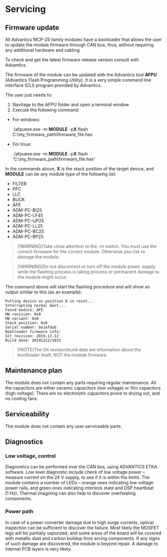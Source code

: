 # Servicing

## Firmware update
All Advantics MCP-25 family modules have a bootloader that allows the user to update the module firmware through CAN bus, thus, without requiring any additional hardware and cabling.

To check and get the latest firmware release version consult with Advantics.

The firmware of the module can be updated with the Advantics tool **AFPU** (Advantics Flash Programming Utility). It is a very simple command line interface (CLI) program provided by Advantics.

The user just needs to:

1. Navitage to the AFPU folder and open a terminal window
2. Execute the following command:

- For windows:

    .\afpuexe.exe -m **MODULE** -p**X** flash C:\my_firmware_path\firmware_file.hex

- For linux:

    ./afpuexe.exe -m **MODULE** -p**X** flash 'C:\my_firmware_path\firmware_file.hex'

In the commands above, **X** is the stack position of the target device, and **MODULE** can be any module type of the following list:
- FILTER
- PFC
- LLC
- BUCK
- AFE
- ADM-PC-BI25
- ADM-PC-LF45
- ADM-PC-UP25
- ADM-PC-LL25
- ADM-PC-BC25
- ADM-PC-BP25

>[!WARNING]Take close attention to the -m switch. You must use the correct firmware for the correct module. Otherwise you risk to damage the module.

>[!WARNING]Do not disconnect or turn off the module power supply while the flashing process is taking process or permanent damage to the module might occur.

The command above will start the flashing procedure and will show an output similar to this (as an example):

    Putting device on position 0 in reset...
    Interrupting normal boot...
    Found module: AFE
    HW revision: 0x0
    HW variant: 0x0
    Stack position: 0x0
    Serial number: 0x1afdab
    Bootloader firmware info:
    Git revision: 2019.12.12
    Build date: 20191212/1833

>[!NOTE]The Git revision/build date are information about the bootloader itself, NOT the module firmware.

## Maintenance plan

The module does not contain any parts requiring regular maintenance. All the capacitors are either ceramic capacitors (low voltage) or film capacitors (high voltage). There are no electrolytic capacitors prone to drying out, and no cooling fans.

## Serviceability

The module does not contain any user serviceable parts.

## Diagnostics

### Low voltage, control

Diagnostics can be performed over the CAN bus, using ADVANTICS ETKA software. Low level diagnostic include check of low voltage power – measure current on the 24 V supply, to see if it is within the limits. The module contains a number of LEDs – orange ones indicating low voltage power rails, and green ones indicating interlock state and DSP heartbeat (1 Hz). Thermal imagining can also help to discover overheating components.

### Power path

In case of a power converter damage due to high surge currents, optical inspection can be sufficient to discover the failure. Most likely the MOSFET legs will be partially vaporized, and some areas of the board will be covered with metallic dust and carbon buildup from arcing components. If any signs of such damage are discovered, the module is beyond repair. A damage to internal PCB layers is very likely.

